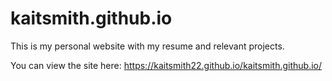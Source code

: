 # kaitsmith.github.io

This is my personal website with my resume and relevant projects. 

You can view the site here: https://kaitsmith22.github.io/kaitsmith.github.io/
